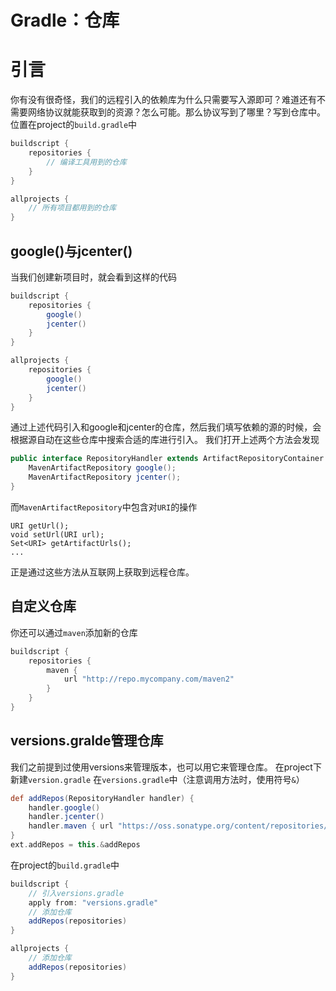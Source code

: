 # Gradle：仓库

# 引言
你有没有很奇怪，我们的远程引入的依赖库为什么只需要写入源即可？难道还有不需要网络协议就能获取到的资源？怎么可能。那么协议写到了哪里？写到仓库中。位置在project的`build.gradle`中
```gradle
buildscript {
    repositories {
        // 编译工具用到的仓库
    }
}

allprojects {
    // 所有项目都用到的仓库
}
```

## google()与jcenter()
当我们创建新项目时，就会看到这样的代码
```gradle
buildscript {
    repositories {
        google()
        jcenter()
    }
}

allprojects {
    repositories {
        google()
        jcenter()
    }
}
```
通过上述代码引入和google和jcenter的仓库，然后我们填写依赖的源的时候，会根据源自动在这些仓库中搜索合适的库进行引入。
我们打开上述两个方法会发现
```java
public interface RepositoryHandler extends ArtifactRepositoryContainer {
    MavenArtifactRepository google();
    MavenArtifactRepository jcenter();
}
```
而`MavenArtifactRepository`中包含对`URI`的操作
```
URI getUrl();
void setUrl(URI url);
Set<URI> getArtifactUrls();
...
```
正是通过这些方法从互联网上获取到远程仓库。

## 自定义仓库
你还可以通过`maven`添加新的仓库
```gradle
buildscript {
    repositories {
        maven {
            url "http://repo.mycompany.com/maven2"
        }
    }
}
```

## versions.gralde管理仓库
我们之前提到过使用versions来管理版本，也可以用它来管理仓库。
在project下新建`version.gradle`
在`versions.gradle`中（注意调用方法时，使用符号`&`）
```gradle
def addRepos(RepositoryHandler handler) {
    handler.google()
    handler.jcenter()
    handler.maven { url "https://oss.sonatype.org/content/repositories/snapshots" }
}
ext.addRepos = this.&addRepos
```

在project的`build.gradle`中
```gradle
buildscript {
    // 引入versions.gradle
    apply from: "versions.gradle"
    // 添加仓库
    addRepos(repositories)
}

allprojects {
    // 添加仓库
    addRepos(repositories)
}
```


